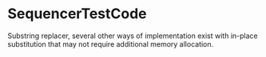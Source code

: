 # SequencerTestCode
Substring replacer, several other ways of implementation exist with in-place substitution that may not require additional memory allocation.
